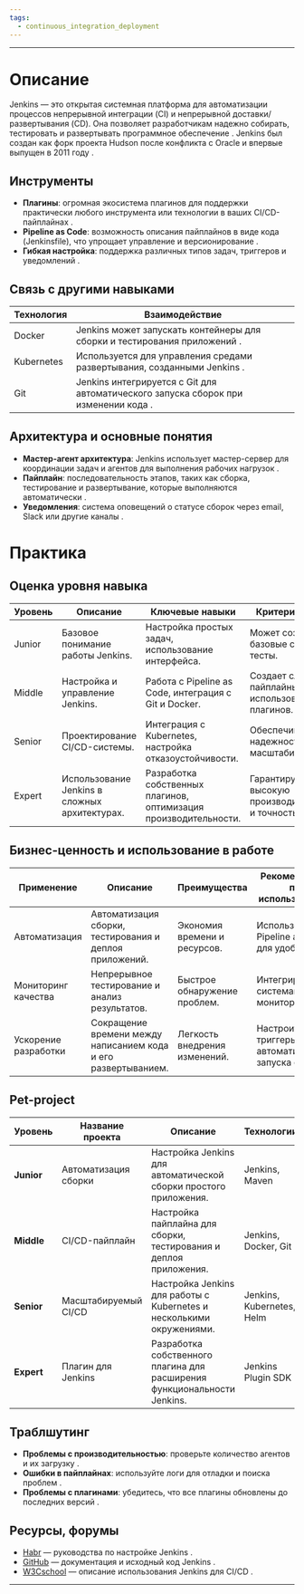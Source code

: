 ```yaml
---
tags:
  - continuous_integration_deployment
---
```

---

# Описание  
Jenkins — это открытая системная платформа для автоматизации процессов непрерывной интеграции (CI) и непрерывной доставки/развертывания (CD). Она позволяет разработчикам надежно собирать, тестировать и развертывать программное обеспечение . Jenkins был создан как форк проекта Hudson после конфликта с Oracle и впервые выпущен в 2011 году .  

## Инструменты  
- **Плагины**: огромная экосистема плагинов для поддержки практически любого инструмента или технологии в ваших CI/CD-пайплайнах .  
- **Pipeline as Code**: возможность описания пайплайнов в виде кода (Jenkinsfile), что упрощает управление и версионирование .  
- **Гибкая настройка**: поддержка различных типов задач, триггеров и уведомлений .  

## Связь с другими навыками  
| Технология | Взаимодействие |  
| ---------- | -------------- |  
| Docker     | Jenkins может запускать контейнеры для сборки и тестирования приложений . |  
| Kubernetes | Используется для управления средами развертывания, созданными Jenkins . |  
| Git        | Jenkins интегрируется с Git для автоматического запуска сборок при изменении кода . |  

## Архитектура и основные понятия  
- **Мастер-агент архитектура**: Jenkins использует мастер-сервер для координации задач и агентов для выполнения рабочих нагрузок .  
- **Пайплайн**: последовательность этапов, таких как сборка, тестирование и развертывание, которые выполняются автоматически .  
- **Уведомления**: система оповещений о статусе сборок через email, Slack или другие каналы .  

# Практика  

## Оценка уровня навыка  
| Уровень | Описание | Ключевые навыки | Критерии оценки |  
| ------- | -------- | --------------- | --------------- |  
| Junior  | Базовое понимание работы Jenkins. | Настройка простых задач, использование интерфейса. | Может создавать базовые сборки и тесты. |  
| Middle  | Настройка и управление Jenkins. | Работа с Pipeline as Code, интеграция с Git и Docker. | Создает сложные пайплайны с использованием плагинов. |  
| Senior  | Проектирование CI/CD-системы. | Интеграция с Kubernetes, настройка отказоустойчивости. | Обеспечивает надежность и масштабируемость. |  
| Expert  | Использование Jenkins в сложных архитектурах. | Разработка собственных плагинов, оптимизация производительности. | Гарантирует высокую производительность и точность данных. |  

## Бизнес-ценность и использование в работе  
| Применение      | Описание                               | Преимущества                   | Рекомендации по использованию     |  
| --------------- | -------------------------------------- | ------------------------------ | --------------------------------- |  
| Автоматизация   | Автоматизация сборки, тестирования и деплоя приложений. | Экономия времени и ресурсов. | Использовать Pipeline as Code для удобства . |  
| Мониторинг качества | Непрерывное тестирование и анализ результатов. | Быстрое обнаружение проблем. | Интегрировать с системами мониторинга . |  
| Ускорение разработки | Сокращение времени между написанием кода и его развертыванием. | Легкость внедрения изменений. | Настроить триггеры для автоматического запуска сборок . |  

## Pet-project  

| Уровень    | Название проекта | Описание | Технологии | Критерий успеха | Вспомагательные ссылки |  
| ---------- | ---------------- | -------- | ---------- | --------------- | ---------------------- |  
| **Junior** | Автоматизация сборки | Настройка Jenkins для автоматической сборки простого приложения. | Jenkins, Maven | Приложение успешно собирается. |  |  
| **Middle** | CI/CD-пайплайн | Настройка пайплайна для сборки, тестирования и деплоя приложения. | Jenkins, Docker, Git | Приложение автоматически деплоится. |  |  
| **Senior** | Масштабируемый CI/CD | Настройка Jenkins для работы с Kubernetes и несколькими окружениями. | Jenkins, Kubernetes, Helm | Система работает стабильно и масштабируется. |  |  
| **Expert** | Плагин для Jenkins | Разработка собственного плагина для расширения функциональности Jenkins. | Jenkins Plugin SDK | Плагин успешно устанавливается и работает. |  |  

## Траблшутинг  
- **Проблемы с производительностью**: проверьте количество агентов и их загрузку .  
- **Ошибки в пайплайнах**: используйте логи для отладки и поиска проблем .  
- **Проблемы с плагинами**: убедитесь, что все плагины обновлены до последних версий .  

## Ресурсы, форумы  
- [Habr](https://habr.com) — руководства по настройке Jenkins .  
- [GitHub](https://github.com/Graylog2/graylog2-server) — документация и исходный код Jenkins .  
- [W3Cschool](https://www.w3cschool.cn) — описание использования Jenkins для CI/CD .  

---
